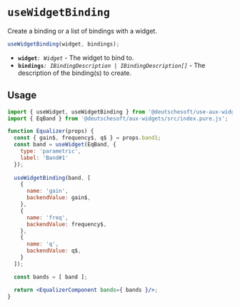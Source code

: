 # `useWidgetBinding`

Create a binding or a list of bindings with a widget.

```ts
useWidgetBinding(widget, bindings);
```

- **`widget`**_`: Widget`_ - The widget to bind to.
- **`bindings`**_`: IBindingDescription | IBindingDescription[]`_ - The
  description of the binding(s) to create.

## Usage

```jsx
import { useWidget, useWidgetBinding } from '@deutschesoft/use-aux-widgets';
import { EqBand } from '@deutschesoft/aux-widgets/src/index.pure.js';

function Equalizer(props) {
  const { gain$, frequency$, q$ } = props.band1;
  const band = useWidget(EqBand, {
    type: 'parametric',
    label: 'Band#1'
  });
  
  useWidgetBinding(band, [
    {
      name: 'gain',
      backendValue: gain$,
    },
    {
      name: 'freq',
      backendValue: frequency$,
    },
    {
      name: 'q',
      backendValue: q$,
    }
  ]);

  const bands = [ band ];

  return <EqualizerComponent bands={ bands }/>;
}
```
